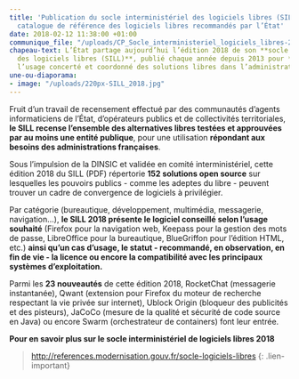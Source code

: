 ```yaml
---
title: 'Publication du socle interministériel des logiciels libres (SILL) 2018 :  le
  catalogue de référence des logiciels libres recommandés par l’État'
date: 2018-02-12 11:38:00 +01:00
communique_file: "/uploads/CP_Socle_interministeriel_logiciels_libres-2018.pdf"
chapeau-text: L’État partage aujourd’hui l’édition 2018 de son **socle interministériel
  des logiciels libres (SILL)**, publié chaque année depuis 2013 pour **encourager
  l’usage concerté et coordonné des solutions libres dans l’administration**.
une-ou-diaporama:
- image: "/uploads/220px-SILL_2018.jpg"
---
```


Fruit d’un travail de recensement effectué par des communautés d’agents informaticiens de l’État, d’opérateurs publics et de collectivités territoriales, **le SILL recense l’ensemble des alternatives libres testées et approuvées par au moins une entité publique**, pour une utilisation **répondant aux besoins des administrations françaises**.


Sous l’impulsion de la DINSIC et validée en comité interministériel, cette édition 2018 du SILL (PDF) répertorie **152 solutions open source** sur lesquelles les pouvoirs publics - comme les adeptes du libre - peuvent trouver un cadre de convergence de logiciels à privilégier.


Par catégorie (bureautique, développement, multimédia, messagerie, navigation…), **le SILL 2018 présente le logiciel conseillé selon l’usage souhaité** (Firefox pour la navigation web, Keepass pour la gestion des mots de passe, LibreOffice pour la bureautique, BlueGriffon pour l’édition HTML, etc.) **ainsi qu’un cas d’usage, le statut - recommandé, en observation, en fin de vie - la licence ou encore la compatibilité avec les principaux systèmes d’exploitation.**


Parmi les **23 nouveautés** de cette édition 2018, RocketChat (messagerie instantanée), Qwant (extension pour Firefox du moteur de recherche respectant la vie privée sur internet), Ublock Origin (bloqueur des publicités et des pisteurs), JaCoCo (mesure de la qualité et sécurité de code source en Java) ou encore  Swarm (orchestrateur de containers) font leur entrée.

**Pour en savoir plus sur le socle interministériel de logiciels libres 2018**

> http://references.modernisation.gouv.fr/socle-logiciels-libres
{: .lien-important}